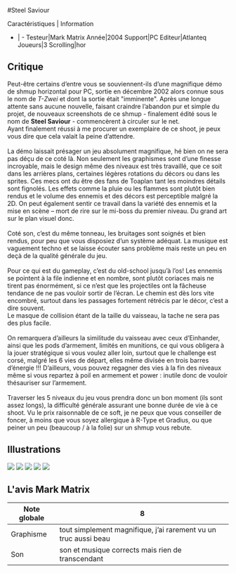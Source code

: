 #Steel Saviour

Caractéristiques | Information
- | -
Testeur|Mark Matrix
Année|2004
Support|PC
Editeur|Atlanteq
Joueurs|3
Scrolling|hor

## Critique
Peut-être certains d’entre vous se souviennent-ils d’une magnifique démo de shmup horizontal pour PC, sortie en décembre 2002 alors connue sous le nom de <i>T-Zwei</i> et dont la sortie était "imminente". Après une longue attente sans aucune nouvelle, faisant craindre l’abandon pur et simple du projet, de nouveaux screenshots de ce shmup - finalement édité sous le nom de <b>Steel Saviour</b> - commencèrent à circuler sur le net.<br/>Ayant finalement réussi à me procurer un exemplaire de ce shoot, je peux vous dire que cela valait la peine d’attendre.<br/><br/>La démo laissait présager un jeu absolument magnifique, hé bien on ne sera pas déçu de ce coté là. Non seulement les graphismes sont d’une finesse incroyable, mais le design même des niveaux est très travaillé, que ce soit dans les arrières plans, certaines légères rotations du décors ou dans les sprites. Ces mecs ont du être des fans de Toaplan tant les moindres détails sont fignolés. Les effets comme la pluie ou les flammes sont plutôt bien rendus et le volume des ennemis et des décors est perceptible malgré la 2D. On peut également sentir ce travail dans la variété des ennemis et la mise en scène – mort de rire sur le mi-boss du premier niveau. Du grand art sur le plan visuel donc.<br/><br/>Coté son, c’est du même tonneau, les bruitages sont soignés et bien rendus, pour peu que vous disposiez d’un système adéquat. La musique est vaguement techno et se laisse écouter sans problème mais reste un peu en deçà de la qualité générale du jeu.<br/><br/>Pour ce qui est du gameplay, c’est du old-school jusqu’à l’os! Les ennemis se pointent à la file indienne et en nombre, sont plutôt coriaces mais ne tirent pas énormément, si ce n’est que les projectiles ont la fâcheuse tendance de ne pas vouloir sortir de l’écran. Le chemin est dès lors vite encombré, surtout dans les passages fortement rétrécis par le décor, c’est a dire souvent. <br/>Le masque de collision étant de la taille du vaisseau, la tache ne sera pas des plus facile.<br/><br/>On remarquera d’ailleurs la similitude du vaisseau avec ceux d’Einhander, ainsi que les pods d’armement, limités en munitions, ce qui vous obligera à la jouer stratégique si vous voulez aller loin, surtout que le challenge est corsé, malgré les 6 vies de départ, elles même divisée en trois barres d’énergie !!! D’ailleurs, vous pouvez regagner des vies à la fin des niveaux même si vous repartez à poil en armement et power : inutile donc de vouloir thésauriser sur l’armement.<br/><br/>Traverser les 5 niveaux du jeu vous prendra donc un bon moment (ils sont assez longs), la difficulté générale assurant une bonne durée de vie à ce shoot. Vu le prix raisonnable de ce soft, je ne peux que vous conseiller de foncer, à moins que vous soyez allergique à R-Type et Gradius, ou que peiner un peu (beaucoup / à la folie) sur un shmup vous rebute.

## Illustrations
![](http://www.shmup.com/images/thumbs/img_fiche_1_525.jpg)
![](http://www.shmup.com/images/thumbs/img_fiche_2_525.jpg)
![](http://www.shmup.com/images/thumbs/img_fiche_3_525.jpg)
![](http://www.shmup.com/images/thumbs/img_fiche_4_525.jpg)
![](http://www.shmup.com/images/thumbs/img_fiche_5_525.jpg)

## L'avis Mark Matrix
Note globale|8
-|-
Graphisme|tout simplement magnifique, j’ai rarement vu un truc aussi beau
Son|son et musique corrects mais rien de transcendant 
